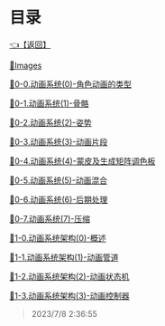# 目录  


[👈【返回】](..\--目录--游戏和渲染引擎架构)  


[📁Images](.\Images\--目录--Images)  

[📜0-0.动画系统(0)-角色动画的类型](.\0-0.动画系统(0)-角色动画的类型)  

[📜0-1.动画系统(1)-骨骼](.\0-1.动画系统(1)-骨骼)  

[📜0-2.动画系统(2)-姿势](.\0-2.动画系统(2)-姿势)  

[📜0-3.动画系统(3)-动画片段](.\0-3.动画系统(3)-动画片段)  

[📜0-4.动画系统(4)-蒙皮及生成矩阵调色板](.\0-4.动画系统(4)-蒙皮及生成矩阵调色板)  

[📜0-5.动画系统(5)-动画混合](.\0-5.动画系统(5)-动画混合)  

[📜0-6.动画系统(6)-后期处理](.\0-6.动画系统(6)-后期处理)  

[📜0-7.动画系统(7)-压缩](.\0-7.动画系统(7)-压缩)  

[📜1-0.动画系统架构(0)-概述](.\1-0.动画系统架构(0)-概述)  

[📜1-1.动画系统架构(1)-动画管道](.\1-1.动画系统架构(1)-动画管道)  

[📜1-2.动画系统架构(2)-动画状态机](.\1-2.动画系统架构(2)-动画状态机)  

[📜1-3.动画系统架构(3)-动画控制器](.\1-3.动画系统架构(3)-动画控制器)  







> 2023/7/8 2:36:55
